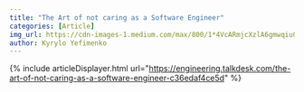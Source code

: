 ```yaml
---
title: "The Art of not caring as a Software Engineer"
categories: [Article]
img_url: https://cdn-images-1.medium.com/max/800/1*4VcARmjcXzlA6gmwqiuCkg.png
author: Kyrylo Yefimenko
---
```


{% include articleDisplayer.html url="https://engineering.talkdesk.com/the-art-of-not-caring-as-a-software-engineer-c36edaf4ce5d" %}
